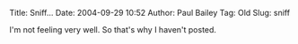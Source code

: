 Title: Sniff...
Date: 2004-09-29 10:52
Author: Paul Bailey
Tag: Old
Slug: sniff

I'm not feeling very well. So that's why I haven't posted.

